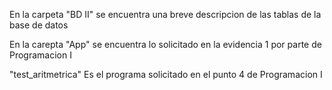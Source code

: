 En la carpeta "BD II" se encuentra una breve descripcion de las tablas de la base de datos

En la carepta "App" se encuentra lo solicitado en la evidencia 1 por parte de Programacion I 

"test_aritmetrica" Es el programa solicitado en el punto 4 de Programacion I

